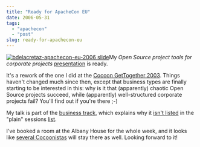 ```yaml
---
title: "Ready for ApacheCon EU"
date: 2006-05-31
tags: 
  - "apachecon"
  - "post"
slug: ready-for-apachecon-eu
---
```


[![bdelacretaz-apachecon-eu-2006  slide](/assets/images/movable-type-blog-archives/bdelacretaz-apachecon-eu-2006-slide.jpg)](http://www.eu.apachecon.com/konferenzen/psecom,id,488,track,8,nodeid,,_language,uk.html#session-bts4)My _Open Source project tools for corporate projects_ [presentation](http://www.eu.apachecon.com/konferenzen/psecom,id,488,track,8,nodeid,,_language,uk.html#session-bts4) is ready.

It's a rework of the one I did at the [Cocoon GetTogether 2003](http://www.codeconsult.ch/bertrand/archives/000593.html). Things haven't changed much since then, except that business types are finally starting to be interested in this: why is it that (apparently) chaotic Open Source projects succeed, while (apparently) well-structured corporate projects fail? You'll find out if you're there ;-)

My talk is part of the [business track](http://www.eu.apachecon.com/konferenzen/psecom,id,512,nodeid,512.html), which explains why it [isn't listed](http://codeconsult.ch/bertrand/archives/000665.html) in the "plain" sessions [list](http://www.eu.apachecon.com/konferenzen/divers/psecom,id,339,nodeid,487.html).

I've booked a room at the Albany House for the whole week, and it looks like [several Cocoonistas](http://wiki.apache.org/cocoon/ApacheConEU2006) will stay there as well. Looking forward to it!
